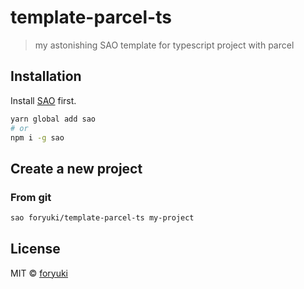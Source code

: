 # template-parcel-ts

> my astonishing SAO template for typescript project with parcel


## Installation

Install [SAO](https://github.com/egoist/sao) first.

```bash
yarn global add sao
# or
npm i -g sao
```

## Create a new project
### From git

```bash
sao foryuki/template-parcel-ts my-project
```

## License

MIT &copy; [foryuki](github.com/foryuki)
